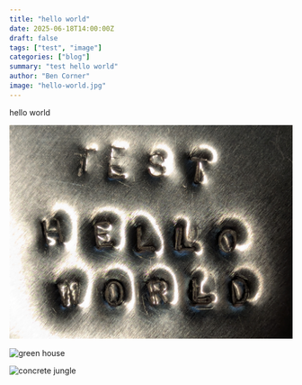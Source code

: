 ```yaml
---
title: "hello world"
date: 2025-06-18T14:00:00Z
draft: false
tags: ["test", "image"]
categories: ["blog"]
summary: "test hello world"
author: "Ben Corner"
image: "hello-world.jpg"
---
```


hello world

![hello world](hello-world.jpg)

<!-- ![green house](DSC04461.JPG) -->

![green house](green-house.jpg)

![concrete jungle](concrete-jungle.jpg)
